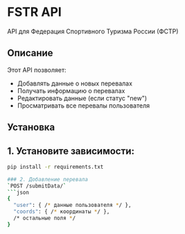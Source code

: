 # FSTR API

API для Федерация Спортивного Туризма России (ФСТР)

## Описание

Этот API позволяет:
- Добавлять данные о новых перевалах
- Получать информацию о перевалах
- Редактировать данные (если статус "new")
- Просматривать все перевалы пользователя

## Установка

## 1. Установите зависимости:
```bash
pip install -r requirements.txt

### 2. Добавление перевала
`POST /submitData/`
```json
{
  "user": { /* данные пользователя */ },
  "coords": { /* координаты */ },
  /* остальные поля */
}